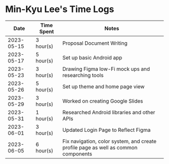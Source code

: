# Min-Kyu Lee's Time Logs

| Date | Time Spent | Notes |
| - | - | - |
| 2023-05-15 | 3 hour(s) | Proposal Document Writing |
| 2023-05-17 | 5 hour(s) | Set up basic Android app |
| 2023-05-23 | 3 hour(s) | Drawing Figma low-Fi mock ups and researching tools |
| 2023-05-26 | 5 hour(s) | Set up theme and home page view |
| 2023-05-29 | 3 hour(s) | Worked on creating Google Slides |
| 2023-05-31 | 1 hour(s) | Researched Android libraries and other APIs |
| 2023-06-01 | 3 hour(s) | Updated Login Page to Reflect Figma |
| 2023-06-05 | 6 hour(s) | Fix navigation, color system, and create profile page as well as common components  |
